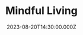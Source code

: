---
video:
  type: vimeo
  id: 856252658
speaker:
  permalink: bart-wilkins
  name: Bart Wilkins
title: Mindful Living
image: https://i.imgur.com/CJAsyQt.png
date: 2023-08-20T14:30:00.000Z
series: "jesus-is-coming"
---